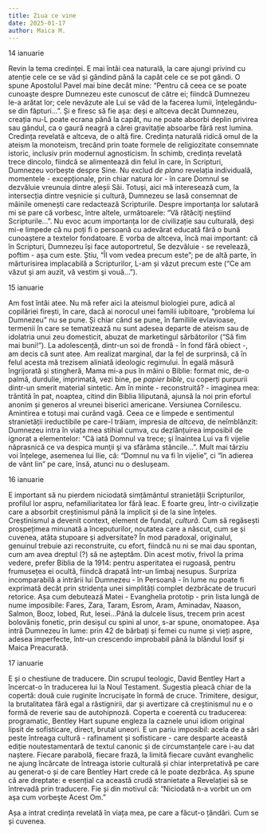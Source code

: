```yaml
---
title: Ziua ce vine
date: 2025-01-17
author: Maica M.
---
```

14 ianuarie

Revin la tema credinței. E mai întâi cea naturală, la care ajungi privind cu atenție cele ce se văd și gândind până la capăt cele ce se pot gândi. O spune Apostolul Pavel mai bine decât mine: “Pentru că ceea ce se poate cunoaşte despre Dumnezeu este cunoscut de către ei; fiindcă Dumnezeu le-a arătat lor; cele nevăzute ale Lui se văd de la facerea lumii, înţelegându-se din făpturi…”. Și e firesc să fie așa: deși e altceva decât Dumnezeu, creația nu-L poate ecrana până la capăt, nu ne poate absorbi deplin  privirea sau gândul, ca o gaură neagră a cărei gravitație absoarbe fără rest lumina. Credința revelată e altceva, de o altă fire. Credința naturală ridică omul de la ateism la monoteism, trecând prin toate formele de religiozitate consemnate istoric, inclusiv prin modernul agnosticism. În schimb, credința revelată trece dincolo, fiindcă se alimentează din felul în care, în Scripturi, Dumnezeu vorbește despre Sine. Nu exclud *de plano* revelația individuală, momentele - excepționale, prin chiar natura lor - în care Domnul se dezvăluie vreunuia dintre aleșii Săi. Totuși, aici mă interesează cum, la intersecția dintre veșnicie și cultură, Dumnezeu se lasă consemnat de mâinile omenești care redactează Scripturile. Despre importanța lor salutară mi se pare că vorbesc, între altele, următoarele: “Vă rătăciţi neştiind Scripturile…”. Nu evoc acum importanța lor de civilizație sau culturală, deși mi-e limpede că nu poți fi o persoană cu adevărat educată fără o bună cunoaștere a textelor fondatoare. E vorba de altceva, încă mai important: că în Scripturi, Dumnezeu își face autoportretul, Se dezvăluie - se revelează, poftim - așa cum este. Știu, “Îl vom vedea precum este”; pe de altă parte, în mărturisirea implacabilă a Scripturilor, L-am și văzut precum este (“Ce am văzut şi am auzit, vă vestim şi vouă…”).



15 ianuarie

Am fost întâi atee. Nu mă refer aici la ateismul biologiei pure, adică al copilăriei firești, în care, dacă ai norocul unei familii iubitoare, “problema lui Dumnezeu” nu se pune. Și chiar când se pune, în familiile evlavioase, termenii în care se tematizează nu sunt adesea departe de ateism sau de idolatria unui zeu domesticit, abuzat de marketingul sărbătorilor (“Să fim mai buni!”). La adolescență, dintr-un soi de frondă - în fond fără obiect -, am decis că sunt atee. Am realizat marginal, dar la fel de surprinsă, că în felul acesta mă trezisem aliniată ideologic regimului. În egală măsură îngrijorată și stingheră, Mama mi-a pus în mâini o Biblie: format mic, de-o palmă, durdulie, imprimată, vezi bine, pe *papier bible*, cu coperți purpurii dintr-un smerit material sintetic. Am în minte - reconstruită? - imaginea mea: trântită în pat, noaptea, citind din Biblia liliputană, ajunsă la noi prin efortul anonim și generos al vreunei biserici americane. Versiunea Cornilescu. Amintirea e totuși mai curând vagă. Ceea ce e limpede e sentimentul stranietății ireductibile pe care-l trăiam, impresia de *altceva*, de neîmblânzit: Dumnezeu intra în viața mea stihial cumva, cu dezlănțuirea imposibil de ignorat a elementelor: “Că iată Domnul va trece; şi înaintea Lui va fi vijelie năprasnică ce va despica munţii şi va sfărâma stâncile…”. Mult mai târziu voi înțelege, asemenea lui Ilie, că: “Domnul nu va fi în vijelie”, ci “în adierea de vânt lin” pe care, însă, atunci nu o deslușeam.



16 ianuarie

E important să nu pierdem niciodată simțământul stranietății Scripturilor, profilul lor aspru, nefamiliaritatea lor fără leac. E foarte greu, într-o civilizație care a absorbit creștinismul până la implicit și de la sine înțeles. Creștinismul a devenit context, element de fundal, *cultură*. Cum să regăsești prospețimea minunată a începuturilor, noutatea care a născut, cum se și cuvenea, atâta stupoare și adversitate? În mod paradoxal, originalul, genuinul trebuie azi reconstruite, cu efort, fiindcă nu ni se mai dau spontan, cum am avea dreptul (?) să ne așteptăm. Din acest motiv, frivol la prima vedere, prefer Biblia de la 1914: pentru asperitatea ei rugoasă, pentru frumusețea ei ocultă, fiindcă drapată într-un limbaj nesupus. Surpriza incomparabilă a intrării lui Dumnezeu - în Persoană - în lume nu poate fi exprimată decât prin stridența unei simplități complet dezbrăcate de trucuri retorice. Așa cum debutează Matei - Evanghelia prototip - prin lista lungă de nume imposibile: Fares, Zara, Taram, Esrom, Aram, Aminadav, Naason, Salmon, Booz, Iobed, Rut, Iesei…Până la dulcele Iisus, trecem prin acest bolovăniș fonetic, prin desișul cu spini al unor, s-ar spune, onomatopee. Așa intră Dumnezeu în lume: prin 42 de bărbați și femei cu nume și vieți aspre, adesea imperfecte, într-un crescendo improbabil până la blândul Iosif și Maica Preacurată.





17 ianuarie

E și o chestiune de traducere. Din scrupul teologic, David Bentley Hart a încercat-o în traducerea lui la Noul Testament. Sugestia pleacă chiar de la copertă: două cuie ruginite încrucișate în formă de cruce. Trimitere, desigur, la brutalitatea fără egal a răstignirii, dar și avertizare că creștinismul nu e o formă de reverie sau de autohipnoză. Coperta e coerentă cu traducerea: programatic, Bentley Hart supune engleza la caznele unui idiom original lipsit de sofisticare, direct, brutal uneori. E un pariu imposibil: acela de a sări peste întreaga cultură - rafinament și sofisticare - care desparte această ediție noutestamentară de textul canonic și de circumstanțele care i-au dat naștere. Fiecare parabolă, fiecare frază, la limită fiecare cuvânt evanghelic ne ajung încărcate de întreaga istorie culturală și chiar interpretativă pe care au generat-o și de care Bentley Hart crede că le poate dezbrăca. Aș spune că are dreptate: e esențial ca această crudă stranietate a Revelației să se întrevadă prin traducere. Fie și din motivul că: “Niciodată n-a vorbit un om aşa cum vorbeşte Acest Om.” 

Așa a intrat credința revelată în viața mea, pe care a făcut-o țăndări. Cum se și cuvenea.
